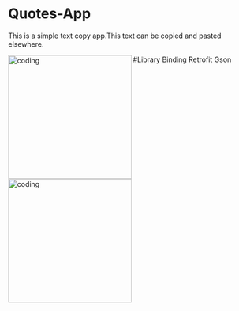 # Quotes-App
This is a simple text copy app.This text can be copied and pasted elsewhere.

<img align="left" alt="coding" width="250" src="https://user-images.githubusercontent.com/56032040/198864836-0d969299-8ee7-43e5-9828-c501ad6496a1.jpg">
<img align="left" alt="coding" width="250" src="https://user-images.githubusercontent.com/56032040/198864841-c56b692c-68d5-430f-8e93-ab9ee4fdd8c3.jpg">

#Library
Binding
Retrofit
Gson

